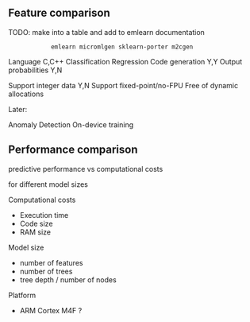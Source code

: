 
## Feature comparison

TODO: make into a table and add to emlearn documentation

                emlearn micromlgen sklearn-porter m2cgen

Language                    C,C++
Classification
Regression
Code generation                 Y,Y
Output probabilities            Y,N

Support integer data            Y,N
Support fixed-point/no-FPU
Free of dynamic allocations

Later:

Anomaly Detection
On-device training

## Performance comparison

predictive performance
vs
computational costs

for different model sizes

Computational costs

- Execution time
- Code size
- RAM size

Model size

- number of features
- number of trees
- tree depth / number of nodes

Platform

- ARM Cortex M4F ?
